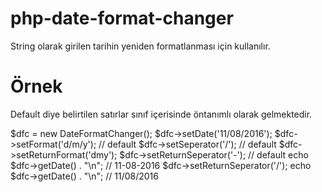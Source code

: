 # php-date-format-changer
String olarak girilen tarihin yeniden formatlanması için kullanılır.

# Örnek

Default diye belirtilen satırlar sınıf içerisinde öntanımlı olarak gelmektedir.

$dfc = new DateFormatChanger();
$dfc->setDate('11/08/2016');
$dfc->setFormat('d/m/y'); // default
$dfc->setSeperator('/'); // default
$dfc->setReturnFormat('dmy');
$dfc->setReturnSeperator('-'); // default
echo $dfc->getDate() . "\n"; // 11-08-2016
$dfc->setReturnSeperator('/');
echo $dfc->getDate() . "\n"; // 11/08/2016
